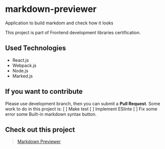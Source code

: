 # markdown-previewer
Application to build markdom and check how it looks

This project is part of Frontend development libraries certification.

## Used Technologies

- React.js
- Webpack.js
- Node.js
- Marked.js

## If you want to contribute
Please use development branch, then you can submit a **Pull Request**.
Some work to do in this project is:
[ ] Make test
[ ] Implement ESlinte 
[ ] Fix some error some Built-in markdown syntax button.



## Check out this project
> [Markdown Previewer](https://gustavolira-che.github.io/markdown-previewer/)